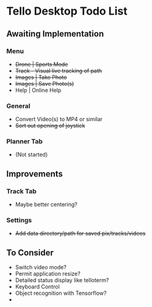 # Tello Desktop Todo List

## Awaiting Implementation

### Menu

* ~~Drone | Sports Mode~~
* ~~Track - Visual live tracking of path~~
* ~~Images | Take Photo~~
* ~~Images | Save Photo(s)~~
* Help | Online Help

### General
* Convert Video(s) to MP4 or similar
* ~~Sort out opening of joystick~~
  
### Planner Tab
* (Not started)

## Improvements

### Track Tab
* Maybe better centering?

### Settings
* ~~Add data directory/path for saved pix/tracks/videos~~

## To Consider
* Switch video mode?
* Permit application resize?
* Detailed status display like telloterm?
* Keyboard Control
* Object recognition with Tensorflow?
* 